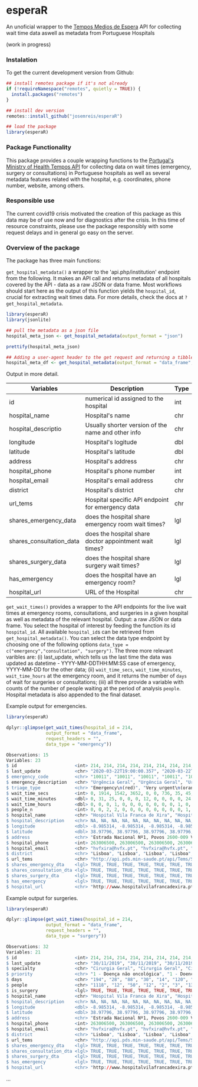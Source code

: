# esperaR

An unoficial wrapper to the [Tempos Medios de Espera](http://tempos.min-saude.pt/#/instituicoes) API for collecting wait time data aswell as metadata from Portuguese Hospitals

(work in progress)

### Instalation

To get the current development version from Github:

``` r
## install remotes package if it's not already
if (!requireNamespace("remotes", quietly = TRUE)) {
  install.packages("remotes")
}

## install dev version 
remotes::install_github("josemreis/esperaR")

## load the package 
library(esperaR)
```

### Package Functionality

This package provides a couple wrapping functions to the [Portugal's Ministry of Health Tempos API](http://tempos.min-saude.pt) for collecting data on wait times (emergency, surgery or consultations) in Portuguese hospitals as well as several metadata features related with the  hospital, e.g. coordinates, phone number, website, among others.

### Responsible use

The current covid19 crisis motivated the creation of this package as this data may be of use now and for diagnostics after the crisis. In this time of resource constraints, please use the package responsibly with some request delays and in general go easy on the server.

### Overview of the package

The package has three main functions:

`get_hospital_metadata()` a wrapper to the 'api.php/institution' endpoint from the following. It makes an API call and returns metadata of all hospitals covered by the API - data as a raw JSON or data frame. Most workflows should start here as the output of this function yields the ``hospital_id``, crucial for extracting wait times data. For more details, check the docs at `?get_hospital_metadata`.

 ``` R
library(esperaR)
library(jsonlite)

## pull the metadata as a json file
hospital_meta_json <- get_hospital_metadata(output_format = "json")

prettify(hospital_meta_json)

## Adding a user-agent header to the get request and returning a tibble
hospital_meta_df <- get_hospital_metadata(output_format = "data_frame", request_headers = list("User-Agent" = "Mozilla/5.0 (X11; Linux x86_64; rv:74.0) Gecko/20100101 Firefox/74.0"))

 ```
 
 Output in more detail.
 
| Variables                	| Description                                            	| Type 	|
|--------------------------	|--------------------------------------------------------	|------	|
| id                       	| numerical id assigned to the hospital                  	| int  	|
| hospital_name            	| Hospital's name                                        	| chr  	|
| hospital_descriptio      	| Usually shorter version of the name and other info     	| chr  	|
| longitude                	| Hospital's logitude                                    	| dbl  	|
| latitude                 	| Hospital's latitude                                    	| dbl  	|
| address                  	| Hospital's address                                     	| chr  	|
| hospital_phone           	| Hospital's phone number                                	| int  	|
| hospital_email           	| Hospital's email address                               	| chr  	|
| district                 	| Hospital's district                                    	| chr  	|
| url_tems                 	| Hospital specific API endpoint for emergency data      	| chr  	|
| shares_emergency_data    	| does the hospital share emergency room wait times?     	| lgl  	|
| shares_consultation_data 	| does the hospital share doctor appointment wait times? 	| lgl  	|
| shares_surgery_data      	| does the hospital share surgery wait times?            	| lgl  	|
| has_emergency            	| does the hospital have an emergency room?              	| lgl  	|
| hospital_url             	| URL of the Hospital                                    	| chr  	|


`get_wait_times()` provides a wrapper to the API endpoints for the live wait times at emergency rooms, consultations, and surgeries in a given hospital as well as  metadata of the relevant hospital. Output: a raw JSON or data frame. 
You select the hospital of interest by feeding the function its id `hospital_id`. All available `hospital_id`s can be retrieved from `get_hospital_metadata()`. You can select the data type endpoint by choosing one of the following options `data_type = c("emergency","consultation", "surgery")`. The three more relevant varibles are: (i) last_update, which tells us the last time the data was updated  as datetime - YYYY-MM-DDTHH:MM:SS case of emergency, YYYY-MM-DD  for the other data; (ii) `wait_time_secs`, `wait_time_minutes`, `wait_time_hours` at the emergency room, and it returns the number of `days` of wait for surgeries or consultations; (iii) all three provide a variable with counts of the number of people waiting at the period of analysis `people`. Hospital metadata is also appended to the final dataset.

Example output for emergencies.

``` R
library(esperaR)

dplyr::glimpse(get_wait_times(hospital_id = 214, 
               output_format = "data_frame", 
               request_headers = "", 
               data_type = "emergency"))

Observations: 15
Variables: 23
$ id                      <int> 214, 214, 214, 214, 214, 214, 214, 214, 21…
$ last_update             <chr> "2020-03-22T19:00:00.357", "2020-03-22T19:…
$ emergency_code          <chr> "10011", "10011", "10011", "10011", "10011…
$ emergency_description   <chr> "Urgência Geral", "Urgência Geral", "Urgên…
$ triage_type             <chr> "Emergency\n(red)", "Very urgent\n(orange)…
$ wait_time_secs          <int> 0, 1914, 1542, 3652, 0, 0, 736, 35, 45, 0,…
$ wait_time_minutes       <dbl> 0, 31, 25, 0, 0, 0, 12, 0, 0, 0, 0, 24, 0,…
$ wait_time_hours         <dbl> 0, 0, 0, 1, 0, 0, 0, 0, 0, 0, 0, 1, 0, 0, 0
$ people_n                <int> 0, 0, 2, 2, 0, 0, 0, 0, 0, 0, 0, 0, 1, 0, 0
$ hospital_name           <chr> "Hospital Vila Franca de Xira", "Hospital …
$ hospital_description    <chr> NA, NA, NA, NA, NA, NA, NA, NA, NA, NA, NA…
$ longitude               <dbl> -8.985314, -8.985314, -8.985314, -8.985314…
$ latitude                <dbl> 38.97796, 38.97796, 38.97796, 38.97796, 38…
$ address                 <chr> "Estrada Nacional Nº1, Povos 2600-009 Vila…
$ hospital_phone          <int> 263006500, 263006500, 263006500, 263006500…
$ hospital_email          <chr> "hvfxira@hvfx.pt", "hvfxira@hvfx.pt", "hvf…
$ district                <chr> "Lisboa", "Lisboa", "Lisboa", "Lisboa", "L…
$ url_tems                <chr> "http://api.pds.min-saude.pt/api/Tems/Stan…
$ shares_emergency_dta    <lgl> TRUE, TRUE, TRUE, TRUE, TRUE, TRUE, TRUE, …
$ shares_consultation_dta <lgl> TRUE, TRUE, TRUE, TRUE, TRUE, TRUE, TRUE, …
$ shares_surgery_dta      <lgl> TRUE, TRUE, TRUE, TRUE, TRUE, TRUE, TRUE, …
$ has_emergency           <lgl> TRUE, TRUE, TRUE, TRUE, TRUE, TRUE, TRUE, …
$ hospital_url            <chr> "http://www.hospitalvilafrancadexira.pt", …

 ```

Example output for surgeries.

``` R
library(esperaR)

dplyr::glimpse(get_wait_times(hospital_id = 214, 
               output_format = "data_frame", 
               request_headers = "", 
               data_type = "surgery"))

Observations: 32
Variables: 21
$ id                      <int> 214, 214, 214, 214, 214, 214, 214, 214, 21…
$ last_update             <chr> "30/11/2019", "30/11/2019", "30/11/2019", …
$ specialty               <chr> "Cirurgia Geral", "Cirurgia Geral", "Cirur…
$ priority                <chr> "1 - Doença não oncológica", "1 - Doença o…
$ days                    <chr> "194", "28", "88", "30", "14", "120", "43"…
$ people                  <chr> "1118", "12", "50", "12", "2", "3", "13", …
$ is_surgery              <lgl> TRUE, TRUE, TRUE, TRUE, TRUE, TRUE, TRUE, …
$ hospital_name           <chr> "Hospital Vila Franca de Xira", "Hospital …
$ hospital_description    <chr> NA, NA, NA, NA, NA, NA, NA, NA, NA, NA, NA…
$ longitude               <dbl> -8.985314, -8.985314, -8.985314, -8.985314…
$ latitude                <dbl> 38.97796, 38.97796, 38.97796, 38.97796, 38…
$ address                 <chr> "Estrada Nacional Nº1, Povos 2600-009 Vila…
$ hospital_phone          <int> 263006500, 263006500, 263006500, 263006500…
$ hospital_email          <chr> "hvfxira@hvfx.pt", "hvfxira@hvfx.pt", "hvf…
$ district                <chr> "Lisboa", "Lisboa", "Lisboa", "Lisboa", "L…
$ url_tems                <chr> "http://api.pds.min-saude.pt/api/Tems/Stan…
$ shares_emergency_dta    <lgl> TRUE, TRUE, TRUE, TRUE, TRUE, TRUE, TRUE, …
$ shares_consultation_dta <lgl> TRUE, TRUE, TRUE, TRUE, TRUE, TRUE, TRUE, …
$ shares_surgery_dta      <lgl> TRUE, TRUE, TRUE, TRUE, TRUE, TRUE, TRUE, …
$ has_emergency           <lgl> TRUE, TRUE, TRUE, TRUE, TRUE, TRUE, TRUE, …
$ hospital_url            <chr> "http://www.hospitalvilafrancadexira.pt", …
 ```
...

